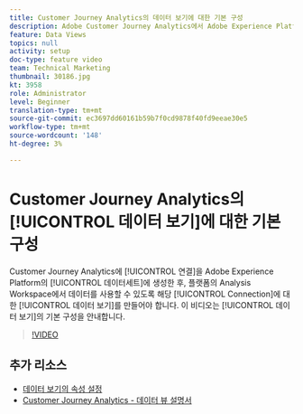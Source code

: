 ```yaml
---
title: Customer Journey Analytics의 데이터 보기에 대한 기본 구성
description: Adobe Customer Journey Analytics에서 Adobe Experience Platform의 데이터 세트에 대한 연결을 만든 후, 플랫폼의 Analysis Workspace에서 데이터를 사용할 수 있도록 해당 연결에 대한 데이터 보기를 만들어야 합니다. 이 비디오에서는 데이터 보기의 기본 구성을 안내합니다.
feature: Data Views
topics: null
activity: setup
doc-type: feature video
team: Technical Marketing
thumbnail: 30186.jpg
kt: 3958
role: Administrator
level: Beginner
translation-type: tm+mt
source-git-commit: ec3697dd60161b59b7f0cd9878f40fd9eeae30e5
workflow-type: tm+mt
source-wordcount: '148'
ht-degree: 3%

---
```



# Customer Journey Analytics의 [!UICONTROL 데이터 보기]에 대한 기본 구성

Customer Journey Analytics에 [!UICONTROL 연결]을 Adobe Experience Platform의 [!UICONTROL 데이터세트]에 생성한 후, 플랫폼의 Analysis Workspace에서 데이터를 사용할 수 있도록 해당 [!UICONTROL Connection]에 대한 [!UICONTROL 데이터 보기]를 만들어야 합니다. 이 비디오는 [!UICONTROL 데이터 보기]의 기본 구성을 안내합니다.

>[!VIDEO](https://video.tv.adobe.com/v/30186/?quality=12&enable10seconds=on&speedcontrol=on)

## 추가 리소스

* [데이터 보기의 속성 설정](attribution-settings-in-data-views.md)
* [Customer Journey Analytics - 데이터 뷰 설명서](https://docs.adobe.com/content/help/en/analytics-platform/using/cja-dataviews/create-dataview.html)
